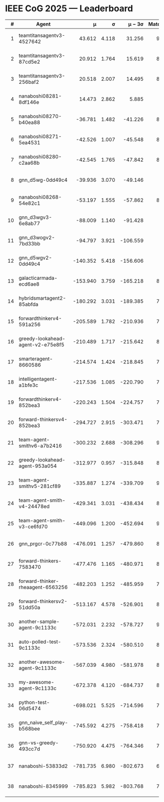 # IEEE CoG 2025 — Leaderboard

| # | Agent | μ | σ | μ − 3σ | Matches | Updated |
|---:|---|---:|---:|---:|---:|---|
| 1 | teamtitansagentv3-4527642 | 43.612 | 4.118 | 31.256 | 9056 | 2025-08-31 00:38 |
| 2 | teamtitansagentv3-87cd5e2 | 20.912 | 1.764 | 15.619 | 8358 | 2025-08-31 00:38 |
| 3 | teamtitansagentv3-256baf2 | 20.518 | 2.007 | 14.495 | 8894 | 2025-08-31 00:38 |
| 4 | nanaboshi08281-8df146e | 14.473 | 2.862 | 5.885 | 376 | 2025-08-31 00:38 |
| 5 | nanaboshi08270-b40ea88 | -36.781 | 1.482 | -41.226 | 8980 | 2025-08-31 00:38 |
| 6 | nanaboshi08271-5ea4531 | -42.526 | 1.007 | -45.548 | 8838 | 2025-08-31 00:38 |
| 7 | nanaboshi08280-c2aa68b | -42.545 | 1.765 | -47.842 | 8338 | 2025-08-31 00:38 |
| 8 | gnn_d5wg-0dd49c4 | -39.936 | 3.070 | -49.146 | 200 | 2025-08-31 00:38 |
| 9 | nanaboshi08268-54e82c1 | -53.197 | 1.555 | -57.862 | 8720 | 2025-08-31 00:38 |
| 10 | gnn_d3wgv3-6e8ab77 | -88.009 | 1.140 | -91.428 | 258 | 2025-08-31 00:38 |
| 11 | gnn_d3wogv2-7bd33bb | -94.797 | 3.921 | -106.559 | 414 | 2025-08-31 00:38 |
| 12 | gnn_d5wgv2-0dd49c4 | -140.352 | 5.418 | -156.606 | 306 | 2025-08-31 00:38 |
| 13 | galacticarmada-ecd6ae8 | -153.940 | 3.759 | -165.218 | 8300 | 2025-08-31 00:38 |
| 14 | hybridsmartagent2-85abfda | -180.292 | 3.031 | -189.385 | 7599 | 2025-08-31 00:38 |
| 15 | forwardthinkerv4-591a256 | -205.589 | 1.782 | -210.936 | 7423 | 2025-08-31 00:38 |
| 16 | greedy-lookahead-agent-v2-e75e8f5 | -210.489 | 1.717 | -215.642 | 8940 | 2025-08-31 00:38 |
| 17 | smarteragent-8660586 | -214.574 | 1.424 | -218.845 | 7323 | 2025-08-31 00:38 |
| 18 | intelligentagent-a1bfe3c | -217.536 | 1.085 | -220.790 | 7355 | 2025-08-31 00:38 |
| 19 | forwardthinkerv4-852bea3 | -220.243 | 1.504 | -224.757 | 7202 | 2025-08-31 00:38 |
| 20 | forward-thinkersv4-852bea3 | -294.727 | 2.915 | -303.471 | 7100 | 2025-08-31 00:38 |
| 21 | team-agent-smithv6-a7b2416 | -300.232 | 2.688 | -308.296 | 9240 | 2025-08-31 00:38 |
| 22 | greedy-lookahead-agent-953a054 | -312.977 | 0.957 | -315.848 | 8128 | 2025-08-31 00:38 |
| 23 | team-agent-smithv5-281cf89 | -335.887 | 1.274 | -339.709 | 9500 | 2025-08-31 00:38 |
| 24 | team-agent-smith-v4-24478ed | -429.341 | 3.031 | -438.434 | 8378 | 2025-08-31 00:38 |
| 25 | team-agent-smith-v3-ce6fd70 | -449.096 | 1.200 | -452.694 | 9938 | 2025-08-31 00:38 |
| 26 | gnn_prgcr-0c77b88 | -476.091 | 1.257 | -479.860 | 8170 | 2025-08-31 00:38 |
| 27 | forward-thinkers-7583470 | -477.476 | 1.165 | -480.971 | 8440 | 2025-08-31 00:38 |
| 28 | forward-thinker-rheaagent-6563256 | -482.203 | 1.252 | -485.959 | 7722 | 2025-08-31 00:38 |
| 29 | forward-thinkersv2-51dd50a | -513.167 | 4.578 | -526.901 | 8054 | 2025-08-31 00:38 |
| 30 | another-sample-agent-9c1133c | -572.031 | 2.232 | -578.727 | 9020 | 2025-08-31 00:38 |
| 31 | auto-polled-test-9c1133c | -573.536 | 2.324 | -580.510 | 8820 | 2025-08-31 00:38 |
| 32 | another-awesome-agent-9c1133c | -567.039 | 4.980 | -581.978 | 8240 | 2025-08-31 00:38 |
| 33 | my-awesome-agent-9c1133c | -672.378 | 4.120 | -684.737 | 8660 | 2025-08-31 00:38 |
| 34 | python-test-06d5474 | -698.021 | 5.525 | -714.596 | 7520 | 2025-08-31 00:38 |
| 35 | gnn_naive_self_play-b568bee | -745.592 | 4.275 | -758.418 | 7540 | 2025-08-31 00:38 |
| 36 | gnn-vs-greedy-493cc7d | -750.920 | 4.475 | -764.346 | 7640 | 2025-08-31 00:38 |
| 37 | nanaboshi-53833d2 | -781.735 | 6.980 | -802.673 | 6700 | 2025-08-31 00:38 |
| 38 | nanaboshi-8345999 | -785.823 | 5.982 | -803.768 | 7650 | 2025-08-31 00:38 |
